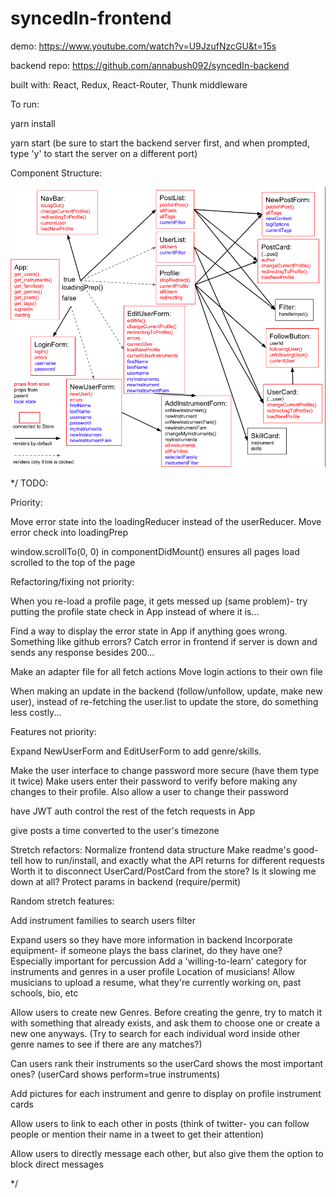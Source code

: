 # syncedIn-frontend

demo: https://www.youtube.com/watch?v=U9JzufNzcGU&t=15s

backend repo: https://github.com/annabush092/syncedIn-backend

built with: React, Redux, React-Router, Thunk middleware

To run:

yarn install

yarn start (be sure to start the backend server first, and when prompted, type 'y' to start the server on a different port)


Component Structure:

![Alt text](./frontend-wireframe.png)


*/
TODO:

Priority:

  Move error state into the loadingReducer instead of the userReducer.
  Move error check into loadingPrep

  window.scrollTo(0, 0) in componentDidMount() ensures all pages load scrolled to the top of the page


Refactoring/fixing not priority:

  When you re-load a profile page, it gets messed up (same problem)- try putting the profile state check in App instead of where it is...

  Find a way to display the error state in App if anything goes wrong. Something like github errors?
  Catch error in frontend if server is down and sends any response besides 200...

  Make an adapter file for all fetch actions
  Move login actions to their own file

  When making an update in the backend (follow/unfollow, update, make new user), instead of re-fetching the user.list to update the store, do something less costly...


Features not priority:

  Expand NewUserForm and EditUserForm to add genre/skills.

  Make the user interface to change password more secure (have them type it twice)
  Make users enter their password to verify before making any changes to their profile.
  Also allow a user to change their password

  have JWT auth control the rest of the fetch requests in App

  give posts a time converted to the user's timezone


Stretch refactors:
  Normalize frontend data structure
  Make readme's good- tell how to run/install, and exactly what the API returns for different requests
  Worth it to disconnect UserCard/PostCard from the store? Is it slowing me down at all?
  Protect params in backend (require/permit)

Random stretch features:

  Add instrument families to search users filter

  Expand users so they have more information in backend
  Incorporate equipment- if someone plays the bass clarinet, do they have one? Especially important for percussion
  Add a 'willing-to-learn' category for instruments and genres in a user profile
  Location of musicians!
  Allow musicians to upload a resume, what they're currently working on, past schools, bio, etc

  Allow users to create new Genres. Before creating the genre, try to match it with something that already exists, and ask them to choose one or create a new one anyways. (Try to search for each individual word inside other genre names to see if there are any matches?)

  Can users rank their instruments so the userCard shows the most important ones? (userCard shows perform=true instruments)

  Add pictures for each instrument and genre to display on profile instrument cards

  Allow users to link to each other in posts (think of twitter- you can follow people or mention their name in a tweet to get their attention)

  Allow users to directly message each other, but also give them the option to block direct messages

  */

